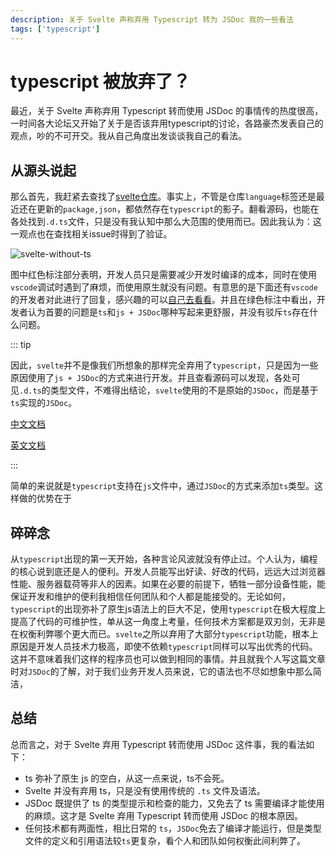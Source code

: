 ```yaml
---
description: 关于 Svelte 声称弃用 Typescript 转为 JSDoc 我的一些看法
tags: ['typescript']
---
```

# typescript 被放弃了？

最近，关于 Svelte 声称弃用 Typescript 转而使用 JSDoc 的事情传的热度很高，一时间各大论坛又开始了关于是否该弃用typescript的讨论，各路豪杰发表自己的观点，吵的不可开交。我从自己角度出发谈谈我自己的看法。

## 从源头说起

那么首先，我赶紧去查找了[svelte仓库](https://github.com/sveltejs/svelte)。事实上，不管是仓库`language`标签还是最近还在更新的`package,json`，都依然存在`typescript`的影子。翻看源码，也能在各处找到`.d.ts`文件，只是没有我认知中那么大范围的使用而已。因此我认为：<HighlightText msg="Svelte并不是弃用了typescript，只是没有大量使用typescript的功能。" />这一观点也在查找相关issue时得到了验证。

![svelte-without-ts](/svelte-without-ts.png)

图中红色标注部分表明，开发人员只是需要减少开发时编译的成本，同时在使用`vscode`调试时遇到了麻烦，而使用原生就没有问题。有意思的是下面还有`vscode`的开发者对此进行了回复，感兴趣的可以[自己去看看](https://github.com/sveltejs/svelte/pull/8569)。并且在绿色标注中看出，开发者认为首要的问题是`ts`和`js + JSDoc`哪种写起来更舒服，并没有驳斥`ts`存在什么问题。

::: tip

因此，`svelte`并不是像我们所想象的那样完全弃用了`typescript`，只是因为一些原因使用了`js + JSDoc`的方式来进行开发。并且查看源码可以发现，各处可见`.d.ts`的类型文件，不难得出结论，`svelte`使用的不是原始的`JSDoc`，而是基于`ts`实现的`JSDoc`。

[中文文档](https://ts.nodejs.cn/docs/handbook/jsdoc-supported-types.html#type)

[英文文档](https://www.typescriptlang.org/docs/handbook/jsdoc-supported-types.html#type)

:::

简单的来说就是`typescript`支持在`js`文件中，通过`JSDoc`的方式来添加`ts`类型。这样做的优势在于<HighlightText msg="不仅保留了typescript定义类型的功能，又避免了ts文件需要频繁编译导致的麻烦。" />

## 碎碎念

从`typescript`出现的第一天开始，各种言论风波就没有停止过。个人认为，编程的核心说到底还是人的便利。开发人员能写出好读、好改的代码，远远大过浏览器性能、服务器载荷等非人的因素。如果在必要的前提下，牺牲一部分设备性能，能保证开发和维护的便利我相信任何团队和个人都是能接受的。无论如何，`typescript`的出现弥补了原生js语法上的巨大不足，使用`typescript`在极大程度上提高了代码的可维护性，单从这一角度上考量，<HighlightText msg="只要原生JS一天不支持类型定义，typescript就不会死。" />任何技术方案都是双刃剑，无非是在权衡利弊哪个更大而已。`svelte`之所以弃用了大部分`typescript`功能，根本上原因是开发人员技术力极高，即使不依赖`typescript`同样可以写出优秀的代码。这并不意味着我们这样的程序员也可以做到相同的事情。并且就我个人写这篇文章时对`JSDoc`的了解，对于我们业务开发人员来说，它的语法也不尽如想象中那么简洁，

## 总结

总而言之，对于 Svelte 弃用 Typescript 转而使用 JSDoc 这件事，我的看法如下：

* ts 弥补了原生 js 的空白，从这一点来说，ts不会死。
* Svelte 并没有弃用 ts，只是没有使用传统的 `.ts` 文件及语法。
* JSDoc 既提供了 ts 的类型提示和检查的能力，又免去了 ts 需要编译才能使用的麻烦。这才是 Svelte 弃用 Typescript 转而使用 JSDoc 的根本原因。
* 任何技术都有两面性，相比日常的 `ts`，`JSDoc`免去了编译才能运行，但是类型文件的定义和引用语法较`ts`更复杂，看个人和团队如何权衡此间利弊了。
